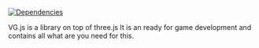 [![Dependencies][dependencies-badge]][dependencies-badge-url]

VG.js is a library on top of three.js It is an ready for game development and contains all what are you need for this.

[dependencies-badge]: https://img.shields.io/david/vladgaidukov/vg.svg
[dependencies-badge-url]: https://david-dm.org/vladgaidukov/vg
